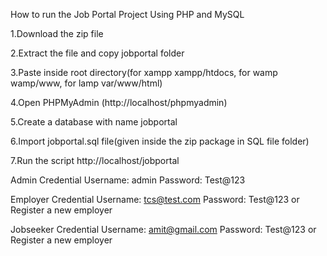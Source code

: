 How to run the Job Portal Project Using PHP and MySQL

1.Download the zip file

2.Extract the file and copy jobportal folder

3.Paste inside root directory(for xampp xampp/htdocs, for wamp wamp/www, for lamp var/www/html)

4.Open PHPMyAdmin (http://localhost/phpmyadmin)

5.Create a database with name jobportal

6.Import jobportal.sql file(given inside the zip package in SQL file folder)

7.Run the script http://localhost/jobportal

Admin Credential
Username: admin
Password: Test@123

Employer Credential
Username: tcs@test.com
Password: Test@123
or Register a new employer


Jobseeker Credential
Username: amit@gmail.com
Password: Test@123
or Register a new employer
